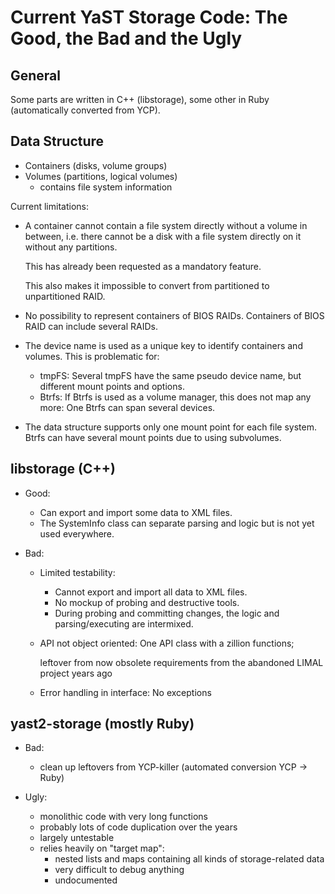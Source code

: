 # Current YaST Storage Code: The Good, the Bad and the Ugly

## General

Some parts are written in C++ (libstorage), some other in Ruby (automatically converted from YCP).



## Data Structure

- Containers (disks, volume groups)
- Volumes (partitions, logical volumes)
    - contains file system information

Current limitations:

- A container cannot contain a file system directly without a volume in between,
i.e. there cannot be a disk with a file system directly on it without any partitions.

     This has already been requested as a mandatory feature.

     This also makes it impossible to convert from partitioned to unpartitioned RAID.

- No possibility to represent containers of BIOS RAIDs. Containers of BIOS RAID can include several RAIDs.

- The device name is used as a unique key to identify containers and volumes. This is problematic for:
    - tmpFS: Several tmpFS have the same pseudo device name, but different mount points and options.
    - Btrfs: If Btrfs is used as a volume manager, this does not map any more: One Btrfs can span several devices.

- The data structure supports only one mount point for each file system. Btrfs can have several mount points due to using subvolumes.



## libstorage (C++)

- Good:
    - Can export and import some data to XML files.
    - The SystemInfo class can separate parsing and logic but is not yet used everywhere.

- Bad:
    - Limited testability:
        - Cannot export and import all data to XML files.
        - No mockup of probing and destructive tools.
        - During probing and committing changes, the logic and parsing/executing are intermixed.
    - API not object oriented: One API class with a zillion functions;

        leftover from now obsolete requirements from the abandoned LIMAL project years ago

    - Error handling in interface: No exceptions



## yast2-storage (mostly Ruby)

- Bad:
    - clean up leftovers from YCP-killer (automated conversion YCP -> Ruby)

- Ugly:
    - monolithic code with very long functions
    - probably lots of code duplication over the years
    - largely untestable
    - relies heavily on "target map":
        - nested lists and maps containing all kinds of storage-related data
        - very difficult to debug anything
        - undocumented


